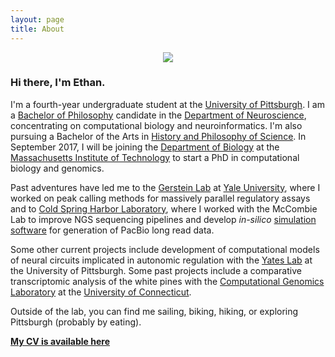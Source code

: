 ```yaml
---
layout: page
title: About
---
```

 <center><img align="center" src="../../images/me_circle250.png" /></center>

### Hi there, I'm Ethan.

I'm a fourth-year undergraduate student at the [University of Pittsburgh](http://www.pitt.edu). I am a [Bachelor of Philosophy](https://en.wikipedia.org/wiki/Bachelor_of_Philosophy) candidate in the [Department of Neuroscience](http://neuroscience.pitt.edu), concentrating on computational biology and neuroinformatics. I'm also pursuing a Bachelor of the Arts in [History and Philosophy of Science](http://www.hps.pitt.edu). In September 2017, I will be joining the [Department of Biology](http://biology.mit.edu) at the [Massachusetts Institute of Technology](http://web.mit.edu) to start a PhD in computational biology and genomics.

Past adventures have led me to the [Gerstein Lab](http://gersteinlab.org) at [Yale University](http://www.yale.edu), where I worked on peak calling methods for massively parallel regulatory assays and to [Cold Spring Harbor Laboratory](http://cshl.edu), where I worked with the McCombie Lab to improve NGS sequencing pipelines and develop _in-silico_ [simulation software](http://silico.ethanagbaker.com) for generation of PacBio long read data.

Some other current projects include development of computational models of neural circuits implicated in autonomic regulation with the [Yates Lab](http://neuroyates.com) at the University of Pittsburgh. Some past projects include a comparative transcriptomic analysis of the white pines with the [Computational Genomics Laboratory](http://compgenomics.lab.uconn.edu) at the [University of Connecticut](http://www.uconn.edu).

Outside of the lab, you can find me sailing, biking, hiking, or exploring Pittsburgh (probably by eating).

[__My CV is available here__](../../docs/webCV14Mar.pdf)
